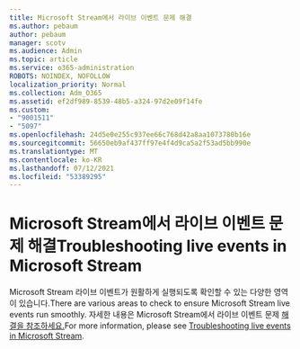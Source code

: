 ```yaml
---
title: Microsoft Stream에서 라이브 이벤트 문제 해결
ms.author: pebaum
author: pebaum
manager: scotv
ms.audience: Admin
ms.topic: article
ms.service: o365-administration
ROBOTS: NOINDEX, NOFOLLOW
localization_priority: Normal
ms.collection: Adm_O365
ms.assetid: ef2df989-8539-48b5-a324-97d2e09f14fe
ms.custom:
- "9001511"
- "5097"
ms.openlocfilehash: 24d5e0e255c937ee66c768d42a8aa1073780b16e
ms.sourcegitcommit: 56650eb9af437ff97e4f4d9ca5a2f53ad5bb990e
ms.translationtype: MT
ms.contentlocale: ko-KR
ms.lasthandoff: 07/12/2021
ms.locfileid: "53389295"
---
```

# <a name="troubleshooting-live-events-in-microsoft-stream"></a><span data-ttu-id="ee36a-102">Microsoft Stream에서 라이브 이벤트 문제 해결</span><span class="sxs-lookup"><span data-stu-id="ee36a-102">Troubleshooting live events in Microsoft Stream</span></span>

<span data-ttu-id="ee36a-103">Microsoft Stream 라이브 이벤트가 원활하게 실행되도록 확인할 수 있는 다양한 영역이 있습니다.</span><span class="sxs-lookup"><span data-stu-id="ee36a-103">There are various areas to check to ensure Microsoft Stream live events run smoothly.</span></span> <span data-ttu-id="ee36a-104">자세한 내용은 Microsoft Stream에서 라이브 이벤트 문제 [해결을 참조하세요.](/stream/live-event-troubleshooting)</span><span class="sxs-lookup"><span data-stu-id="ee36a-104">For more information, please see [Troubleshooting live events in Microsoft Stream](/stream/live-event-troubleshooting).</span></span>
